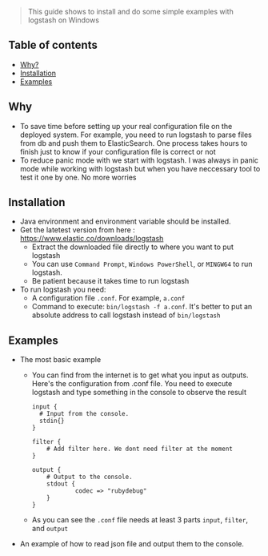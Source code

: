 > This guide shows to install and do some simple examples with logstash on Windows

## Table of contents
* [Why?](#why)
* [Installation](#installation)
* [Examples](#examples)

## Why

* To save time before setting up your real configuration file on the deployed system. For example, you need to run logstash to parse files from db and push them to ElasticSearch.
One process takes hours to finish just to know if your configuration file is correct or not
* To reduce panic mode with we start with logstash. I was always in panic mode while working with logstash but when you have neccessary tool to test it one by one. No more worries

## Installation

* Java environment and environment variable should be installed.
* Get the latetest version from here : https://www.elastic.co/downloads/logstash
  * Extract the downloaded file directly to where you want to put logstash
  * You can use `Command Prompt`, `Windows PowerShell`, or `MINGW64` to run logstash.
  * Be patient because it takes time to run logstash
* To run logstash you need:
  * A configuration file `.conf`. For example, `a.conf`
  * Command to execute: `bin/logstash -f a.conf`. It's better to put an absolute address to call logstash instead of `bin/logstash`
  
## Examples

* The most basic example 
  * You can find from the internet is to get what you input as outputs. Here's the configuration from .conf file. You need to execute logstash and type something in the console to observe the result
    ```
    input {
      # Input from the console.
      stdin{}
    }

    filter {
        # Add filter here. We dont need filter at the moment
    }

    output {
        # Output to the console.
        stdout {
                codec => "rubydebug"
        }
    }
    ```
  * As you can see the `.conf` file needs at least 3 parts `input`, `filter`, and `output`

* An example of how to read json file and output them to the console.

